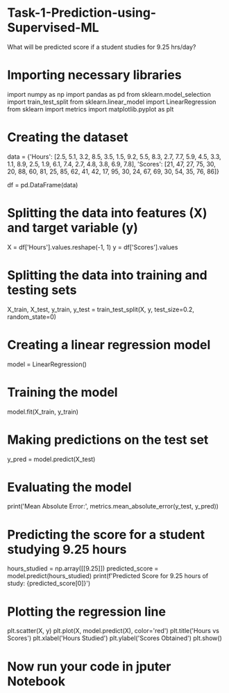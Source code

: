 # Task-1-Prediction-using-Supervised-ML
What will be predicted score if a student studies for 9.25 hrs/day?






# Importing necessary libraries
import numpy as np
import pandas as pd
from sklearn.model_selection import train_test_split
from sklearn.linear_model import LinearRegression
from sklearn import metrics
import matplotlib.pyplot as plt

# Creating the dataset
data = {'Hours': [2.5, 5.1, 3.2, 8.5, 3.5, 1.5, 9.2, 5.5, 8.3, 2.7, 7.7, 5.9, 4.5, 3.3, 1.1, 8.9, 2.5, 1.9, 6.1, 7.4, 2.7, 4.8, 3.8, 6.9, 7.8],
        'Scores': [21, 47, 27, 75, 30, 20, 88, 60, 81, 25, 85, 62, 41, 42, 17, 95, 30, 24, 67, 69, 30, 54, 35, 76, 86]}

df = pd.DataFrame(data)

# Splitting the data into features (X) and target variable (y)
X = df['Hours'].values.reshape(-1, 1)
y = df['Scores'].values

# Splitting the data into training and testing sets
X_train, X_test, y_train, y_test = train_test_split(X, y, test_size=0.2, random_state=0)

# Creating a linear regression model
model = LinearRegression()

# Training the model
model.fit(X_train, y_train)

# Making predictions on the test set
y_pred = model.predict(X_test)

# Evaluating the model
print('Mean Absolute Error:', metrics.mean_absolute_error(y_test, y_pred))

# Predicting the score for a student studying 9.25 hours
hours_studied = np.array([[9.25]])
predicted_score = model.predict(hours_studied)
print(f'Predicted Score for 9.25 hours of study: {predicted_score[0]}')

# Plotting the regression line
plt.scatter(X, y)
plt.plot(X, model.predict(X), color='red')
plt.title('Hours vs Scores')
plt.xlabel('Hours Studied')
plt.ylabel('Scores Obtained')
plt.show()


# Now run your code in jputer Notebook
